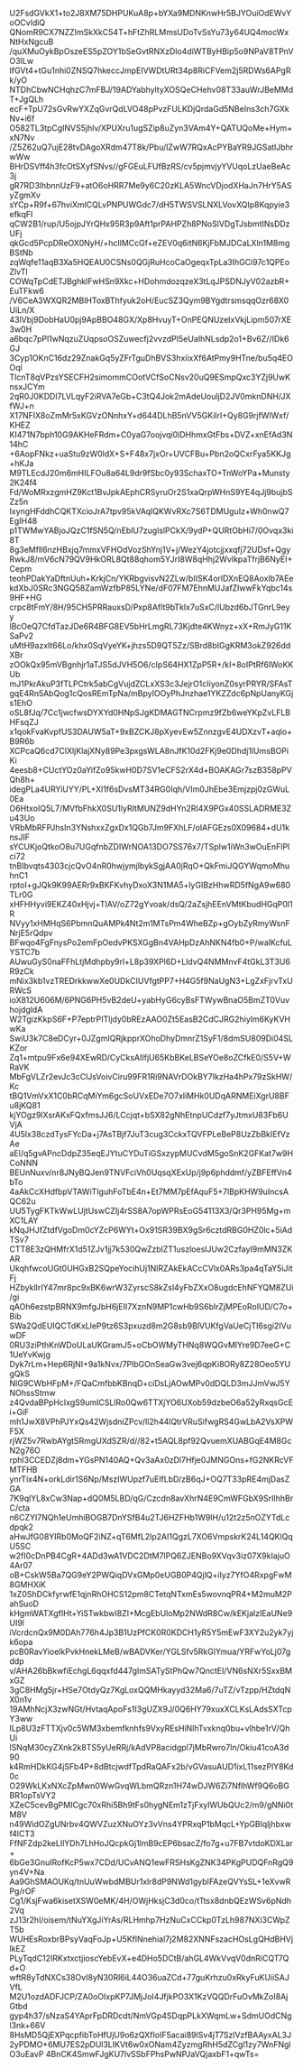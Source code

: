 U2FsdGVkX1+to2J8XM75DHPUKuA8p+bYXa9MDNKnwHr5BJYOuiOdEWvYoOCvldiQ
QNomR9CX7NZZImSkXkC54T+hFtZhRLMmsUDoTvSsYu73y64UQ4mocWxNtHxNgcuB
/quXMuOykBpOszeES5pZOY1bSeGvtRNXzDlo4diWTByHBip5o9NPaV8TPnVO3ILw
IfGVt4+tGu1nhi0ZNSQ7hkeccJmpEIVWDtURt34p8RiCFVem2j5RDWs6APgRk/yO
NTDhCbwNCHqhzC7mFBJ/19ADYabhyltyXOSQeCHehv08T33auWrJBeMMdT+JgQLh
ecF+TpU72sGvRwYXZqGvrQdLVO48pPvzFULKDjQrdaGd5NBeIns3ch7GXkNv+i6f
O582TL3tpCgINVS5jhlv/XPUXru1ugSZip8uZyn3VAm4Y+QATUQoMe+Hym+xN7Nv
/Z5Z62uQ7ujE28tvDAgoXRdm47T8k/Pbu/lZwW7RQxAcPYBaYR9JGSatlJbhrwWw
BHrDSVff4h3fcOtSXyfSNvs//gFGEuLFUfBzRS/cv5pjmvjyYVUqoLzUaeBeAc3j
gR7RD3lhbnnUzF9+atO6oHRR7Me9y6C20zKLA5WncVDjodXHaJn7HrY5ASyZgmXv
sYCp+R9f+67hviXmlCQLvPNPUWGdc7/dH5TWSVSLNXLVovXQIp8Kqpyie3efkqFI
qCW2B1/rup/U5ojpJYrQHx95R3p9Aft1prPAHPZh8PNoSlVDgTJsbmtINsDDzUFj
qkGcd5PcpDReOX0NyH/+hcIlMCcGf+eZEV0q6itN6KjFbMJDCaLXln1M8mgBStNb
zqWqfe11aqB3Xa5HQEAU0CSNs0QGjRuHcoCaOgeqxTpLa3IhGCi97c1QPEoZlvTl
COWqTpCdETJBghklFwHSn9Xkc+HDohmdozqzeX3tLqJPSDNJyV02azbR+EuTFkw6
/V6CeA3WXQR2MBlHToxBThfyuk2oH/EucSZ3Qym9BYgdtrsmsqqOzr68X0UiLn/X
43lVbj9DobHaU0pj9ApBBO48GX/Xp8HvuyT+OnPEQNUzeIxVkjLipm507rXE3w0H
a6bqc7pPl1wNqzuZUqpsoOSZuwecfj2vvzdPI5eUaIhNLsdp2o1+Bv6Z//IDk6GJ
3Cyp1OKnC16dz29ZnakGq5yZFrTguDhBVS3hxiixXf6AtPmy9HTne/bu5q4EOOql
TlcnT8qVPzsYSECFH2simommCOotVCfSoCNsv20uQ9ESmpQxc3YZj9UwKnsxJCYm
2qR0J0KDDl7LVLqyF2iRVA7eGb+C3tQ4Jok2mAdeUouljD2JV0mknDNH/JXfWJ+n
X17NFIX8oZmMr5xKGVzONnhxY+d644DLhB5nVV5GKilrI+Qy8G9rjfWlWxf/KHEZ
KI471N7bph10G9AKHeFRdm+C0yaG7oojvqi0lDHhmxGtFbs+DVZ+xnEfAd3N14hC
+6AopFNkz+uaStu9zW0ldX+S+F48x7jxOr+UVCFBu+Pbn2oQCxrFya5KKJg+hKJa
M9TLEcdJ20m6mHILFOu8a64L9dr9fSbc0y93SchaxTO+TnWoYPa+Munsty2K24f4
Fd/WoMRxzgmHZ9Kct1BvJpkAEphCRSyruOr2S1xaQrpWHnS9YE4qJj9bujbSZz5n
IxyngHFddhCQKTXcioJrA7tpv95kVAqlQKWvRXc7S6TDMUguIz+Wh0nwQ7EgIH48
p1TWMwYABjoJQzC1fSN5Q/nEblU7zuglslPCkX/9ydP+QURtObHi7/0Ovqx3ki8T
8g3eMfll6nzHBxjq7mmxVFHOdVozShYnj1V+j/WezY4jotcjjxxqfj72UDsf+Qgy
RwkJ8/mV6cN79QV9HkORL8Qt88qhom5YJrI8W8qHhj2WvlkpaTfrjB6NyEI+Cepm
teohPDakYaDftnUuh+KrkjCn/YKRbgvisvN2ZLw/bIISK4orlDXnEQ8AoxIb7AEe
kdXbJ0SRc3NGQ58ZamWzfbP85LYNe/dF07FM7EhnMUJafZIwwFkYqbc14s9HF+HG
crpc8tFmY/8H/95CH5PRRauxsD/Pxp8Aflt9bTkIx7uSxC/lUbzd6bJTGnrL9eyy
lBcOeQ7CfdTazJDe6R4BFG8EV5bHrLmgRL73Kjdte4KWnyz+xX+RmJyG11KSaPv2
uMtH9azxIt66Lo/khx0SqVyeYK+jhzs5D9QT5Zz/SBrd8bIGgKRM3okZ926ddXBr
zOOkQx95mVBgnhjr1aTJS5dJVH5O6/cIpS64HX1ZpP5R+/kI+8oIPtRf6lWoKKUb
mJ1PkrAkuP3fTLPCtrk5abCgVujdZCLxXS3c3JejrO1cIiyonZ0syrPRYR/SFAsT
gqE4Rn5AbQog1cQosREmTpNa/mBpyIOOyPhJnzhae1YKZZdc6pNpUanyKGjs1EhO
oSL8fJq/7Cc1jwcfwsDYXYd0HNpSJgKDMAGTNCrpmz9fZb6weYKpZvLFLBHFsqZJ
x1qokFvaKvpfUS3DAUW5aT+9xBZCKJ8pXyevEw5ZnnzgvE4UDXzvT+aqlo+B9R6b
XCPcaQ6cd7ClXljKlajXNy89Pe3pxgsWLA8nJfK10d2FKj9e0Dhdj1lUmsBOPiKi
4eesb8+CUctYOz0aYifZo95kwH0D7SV1eCFS2rX4d+BOAKAGr7szB358pPVQh8h+
idegPLa4URYiUYY/PL+Xl1f6sDvsMT34RG0Iqh/VIm0JhEbe3Emjzpj0zGWuL0Ea
O6HtxoIQ5L7/MVfbFhkX0SU1lyRItMUNZ9dHYn2RI4X9PGx40SSLADRME3Zu43Uo
VRbMbRFPJhsIn3YNshxxZgxDx1QGb7Jm9FXhLF/oIAFGEzs0X09684+dU1knsJIF
sYCUKjoQtkoO8u7UGqfnbZDIWrNOA13DO7SS76x7/TSpIw1iWn3wOuEnFlPlci72
tnBIbvqts4303cjcQvO4nR0hwjymjlbykSgjAA0jRqO+QkFmiJQGYWqmoMhuhnC1
rptoI+gJQk9K99AERr9xBKFKvhyDxoX3N1MA5+lyGIBzHhwRD5fNgA9w680TLr0G
xHFHHyvi9EKZ40xHjvj+TIAV/oZ72gYvoak/dsQ/2aZsjhEEnVMtKbudHGqP0l1R
NVyy1xHMHqS6PbmnQuAMPk4Nt2m1MTsPm4WheBZp+gOybZyRmyWsnFNrjE5rQdpv
BFwqo4FgFnysPo2emFpOedvPKSXGgBn4VAHpDzAhNKN4fb0+P/walKcfuLYSTC7b
AUwuGyS0naFFhLtjMdhpby9rl+L8p39XPl6D+LldvQ4NMMnvF4tGkL3T3U6R9zCk
mNix3kb1vzTREDrkkwwXe0UDkCIUVfgtPP7+H4G5f9NaUgN3+LgZxFjrvTxURWcS
ioX812U606M/6PNG6PH5vB2deU+yabHyG6cyBsFTWywBnaO5BmZT0VuvhojdgldA
W2TgizKkpS6F+P7eptrPITljdy0bREzAAO0Zt5EasB2CdCJRG2hiylm6KyKVHwKa
SwiU3k7C8eDCyr+0JZgmIQRjkpprXOhoDhyDmnrZ1SyF1/8dmSU809Di04SLKZor
Zq1+mtpu9Fx6e94XEwRD/CyCksAIIfjU65KbBKeLBSeYOe8oZCfkE0/S5V+WRaVK
MbFgVLZr2evJc3cClJsVoivCiru99FR1Ri9NAVrDOkBY7IkzHa4hPx79zSkHW/Kc
tBQ1VmVxX1C0bRCqMiYm6gcSoUVxEDe7O7xliMHk0UDqARNMEiXgrU8BFu8jKQ81
kjYOgz9lXsrAKxFQxfmsJJ6/LCcjqt+bSX82gNhEtnpUCdzf7yJtmxU83Fb6UVjA
4U5lx38czdTysFYcDa+j7AsTBjf7JuT3cug3CckxTQVFPLeBeP8UzZbBkIEfVzAe
aEl/q5gvAPncDdpZ35eqEJYtuCYDuTiGSxzypMUCvdM5goSnK2GFKat7w9HCoNNN
BEUnNuxv/nr8JNyBQJen9TNVFciVh0UqsqXExUp/j9p6phddmf/yZBFEffVn4bTo
4aAkCcXHdfbpVTAWiTIguhFoTbE4n+Et7MM7pEfAquF5+7lBpKHW9uIncsAQC62u
UU5TygFKTkWwLUjtUswCZIj4rSS8A7opWPRsEoG54113X3/Qr3PH95Mg+mXC1LAY
kNqJHJfZtdfVgoDm0cYZcP6WYt+Ox91SR39BX9gSr6cztdRBG0HZ0lc+5iAdTSv7
CTT8E3zQHMfrX1d51ZJv1jj7k530QwZzblZT1uszloeslJUw2CzfayI9mMN3ZKAR
UkqhfwcoUGt0UHGxB2SQpeYocihUj1NlRZAkEkACcCVlx0ARs3pa4qTaY5iJitFj
HZbyklIrIY47mr8pc9xBK6wrW3ZyrscS8kZsl4yFbZXxO8ugdcEhNFYQM8ZUi/gi
qAOh6ezstpBRNX9mfgJbH6jEII7XznN9MP1cwHb9S6bIrZjMPEoRoIUD/C7o+Bib
SWa2QdEUIQCTdKxLleP9tz6S3pxuzd8m2G8sb9BlVUKfgVaUeCjTI6sgi2IVuwDF
0RU3ziPthKnWDoULaUKGramJ5+oCbOWMyTHNq8WQGvMlYre9D7eeG+C1UeYvKwjg
Dyk7rLm+Hep6RjNI+9a1kNvx/7PlbGOnSeaGw3vej6qpKi8ORy8Z28Oeo5YUgQkS
NlG9CWbHFpM+/FQaCmfbbKBnqD+ciDsLjAOwMPv0dDQLD3mJJmVwJ5YNOhssStmw
z4QvdaBPpHcIxgS9umICSLlRo0Qw6TTXjYO6UXob59dzbeO6a52yRxqsGcEi+GiF
mh1JwX8VPhPJYxQs42WjsdniZPcv/Il2h44lQtrVRuSifwgRS4GwLbA2VsXPWF5X
rjWZ5v7RwbAYgtSRmgUXdSZR/d//82+t5AQL8pf92QvuemXUABGqE4M8GcN2g76O
rphl3CCEDZj8dm+YGsPN140AQ+Qv3aAx0zDl7Hfje0JMNGOns+fG2NKRcVFMTFHB
ynrTix4N+orkLdir1S6Np/MszIWUpzf7uElfLbD/zB6qJ+OQ7T33pRE4mjDasZGA
7K9qlYL8xCw3Nap+dQ0M5LBD/qG/Czcdn8avXhrN4E9CmWFGbX9SrIlhhBrC/cta
n6CZYI7NQh1eUmhiBOGB7DnYSfB4u2TJ6HZFHb1W9IH/u12t2z5nOZYTdLcdpqk2
aHwJfG08YIRb0MoQF2iNZ+qT6MfL2lp2AI1QgzL7XO6VmpskrK24L14QKlQqU5SC
w2fI0cDnPB4CgR+4ADd3wA1VDC2DtM7lPQ6ZJENBo9XVqv3iz07X9kIajuO4Ar07
oB+CskW5Ba7QG9eY2PWQiqDVxGMp0eUGB0P4QjlQ+iIyz7YfO4RxpgFwM8GMHXiK
1xZ0ShDCkfyrwfE1qjnRhOHCS12pm8CTetqNTxmEs5wovnqPR4+M2muM2PahSuoD
kHgmWATXgfIHt+YiSTwkbwI8ZI+McgEbUloMp2NWdR8Cw/kEKjalzIEaUNe9UI9l
iVcrdcnQx9M0DAh776h4Jp3B1UzPfCK0R0KDCH1yR5Y5mEwF3XY2u2yk7yjk6opa
pcB0RavYioelkPvkHnekLMeB/wBADVKer/YGLSfv5RkGlYmua/YRFwYoLj07gddp
v/AHA26bBkwfiEchgL6qqxfd447gImSATyStPhQw7QnctEI/VN6sNXr5SxxBMxGZ
3gC8HMg5jr+HSe7OtdyQz7KgLoxQQMHkayyd32Ma6/7uTZ/vTzpp/HZtdqNX0n1v
19AMhNcjX3zwNGt/HvtaqApoFs1I3gUZX9J/0Q6HY79xuxXCLKsLAdsSXTcpY3ww
ILp8U3zFTTXjv0c5WM3xbemfknhfs9VxyREsHiNlhTvxknq0bu+vlhbe1rV/QhUi
lSNqM30cyZXnk2k8TS5yUeRRj/kAdVP8acidgpl7jMbRwro7ln/Okiu41coA3d90
k4RmHDkKG4jSFb4P+8dBtcjwdfTpdRaQAFx2b/vGVasuAUD1ixL11sezPlY8Kd0c
O29WkLKxNXcZpMwn0WwGvqWLbmQRzn1H74wDJW6Zi7NflhWf9Q6oBGBR1opTsVY2
XZeC5cevBgPMICgc70xRhi5Bh9tFs0hygNEm1zTjFxyIWUbQUc2/m9/gNNi0tM8V
n49WidOZgUNrbv4QWVZuzXNuOYz3vVns4YPRxqP1bMqcL+YpGBlqljhbxwf4lCT3
FfNFZdp2keLIlYDh7LhHoJQcpkGj1lmB9cEP6bsacZ/fo7g+u7FB7vtdoKDXLar+
6bGe3GnuIRofKcP5wx7CDd/UCvANQ1ewFRSHsKgZNK34PKgPUDQFnRgQ9yn4V+Na
Aa9GhSMAOUKq/tnUuWwbdMBUr1xlr8dP9NWd1gybIFAzeQVYsSL+1eXvwRPg/rOF
Cg1/KsjFwa6kisetXSW0eMK/4H/OWjHksjC3d0co/tTtsx8dnbQEzWSv6pNdh2Vq
zJ13r2hl/oisem/tNuYXgJiYrAs/RLHmhp7HzNuCxCCkp0TzLh987NXi3CWpZT5b
WUHEsRoxbrBPsyVaqFoJp+U5KflNnehial7j2M82XNNFszacHOsLgQHdBHVjlkEZ
PLyTqdC12IRKxtxctjioscYebEvX+e4DHo5DCtB/ahGL4WkVvqV0dnRiCQT7Qd+O
wftR8yTdNXCs38OvI8yN30Rl6iL44O36uaZCd+77guKrhzu0xRkyFuKUiiSAJVfL
M2U1ozdADFJCP/ZA0oOIxpKP7JMjJoI4JfjkPO3X1KzVQQDrFuOvMkZoI8AjGtbd
gyp4h37/sNzaS4YAprFpDRDcdt/NmVGp4SDqpPLkXWqmLw+SdmUOdCNgl3nk+66V
8HsMD5QjEXPqcpfibToHfUjU9o6zQXfIoIF5acai89lSv4jT7SzlVzfBAAyxAL3J
2yPDMO+6MU7ES2pDUl3LIKVt6w0xONam4ZyzmgRhH5dZCgl1zy7WnFNglO3uEavP
4BnCK4SmwFJgKU7lvSSbFPhsPwNPJaVQjaxbF1+qwTs=

